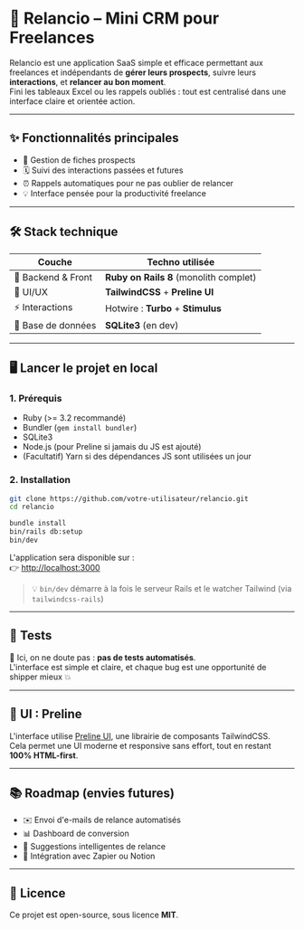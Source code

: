 # 🔁 Relancio – Mini CRM pour Freelances

Relancio est une application SaaS simple et efficace permettant aux freelances et indépendants de **gérer leurs prospects**, suivre leurs **interactions**, et **relancer au bon moment**.  
Fini les tableaux Excel ou les rappels oubliés : tout est centralisé dans une interface claire et orientée action.

---

## ✨ Fonctionnalités principales

- 📇 Gestion de fiches prospects  
- 🗓️ Suivi des interactions passées et futures  
- ⏰ Rappels automatiques pour ne pas oublier de relancer  
- 💡 Interface pensée pour la productivité freelance  

---

## 🛠️ Stack technique

| Couche              | Techno utilisée                            |
|---------------------|--------------------------------------------|
| 🧠 Backend & Front | **Ruby on Rails 8** (monolith complet)     |
| 🎨 UI/UX           | **TailwindCSS** + **Preline UI**           |
| ⚡ Interactions    | Hotwire : **Turbo** + **Stimulus**         |
| 💾 Base de données | **SQLite3** (en dev)                       |

---

## 🖥️ Lancer le projet en local

### 1. Prérequis

- Ruby (>= 3.2 recommandé)  
- Bundler (`gem install bundler`)  
- SQLite3  
- Node.js (pour Preline si jamais du JS est ajouté)  
- (Facultatif) Yarn si des dépendances JS sont utilisées un jour  

### 2. Installation

```bash
git clone https://github.com/votre-utilisateur/relancio.git
cd relancio

bundle install
bin/rails db:setup
bin/dev
```

L'application sera disponible sur :  
👉 [http://localhost:3000](http://localhost:3000)

> 💡 `bin/dev` démarre à la fois le serveur Rails et le watcher Tailwind (via `tailwindcss-rails`)

---

## 🧪 Tests

🤡 Ici, on ne doute pas : **pas de tests automatisés**.  
L'interface est simple et claire, et chaque bug est une opportunité de shipper mieux 💥

---

## 🎨 UI : Preline

L'interface utilise [Preline UI](https://preline.co/), une librairie de composants TailwindCSS.  
Cela permet une UI moderne et responsive sans effort, tout en restant **100% HTML-first**.

---

## 📚 Roadmap (envies futures)

- ✉️ Envoi d'e-mails de relance automatisés  
- 📊 Dashboard de conversion  
- 🧠 Suggestions intelligentes de relance  
- 🔄 Intégration avec Zapier ou Notion  

---

## 📝 Licence

Ce projet est open-source, sous licence **MIT**.
